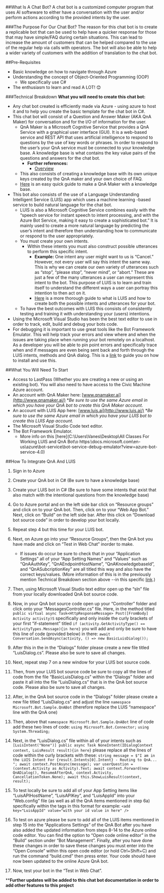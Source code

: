##What Is A Chat Bot?
A chat bot is a customized computer program that uses AI softwware to either have a conversation with the user and/or perform actions according to the provided intents by the user.

###The Purpose For Our Chat Bot?
The reason for this chat bot is to create a replicable bot that can be used to help have a quicker response for those that may have simple/FAQ during certain situations. This can lead to increase the amount of customers that can be helped compared to the use of the regular help via calls with operators. The bot will also be able to help a wider variety of customers with the addition of translation to the chat bot.

##Pre-Requisites
- Basic knowledge on how to navigate through Azure
- Understanding the concept of Object-Oriented Programming (OOP)
    - We specifically use C#
- The enthusiasm to learn and read A LOT! 😊

###Technical Breakdown
**What you will need to create this chat bot:**

- Any chat bot created is efficiently made via Azure - using azure to host it and to help you create the basic template for the chat bot in C#.
- This chat bot will consist of a Question and Answer Maker (AKA QnA Maker) for conversation and for the I/O of information for the user.
    - QnA Maker is a Microsoft Cognitive Service that provides a QnA Service with a graphical user interface (GUI). It is a web-based service and REST API that uses artificial intelligence to respond to questions by the use of key words or phrases. In order to respond to the user’s your QnA service must be connected to your knowledge base. A knowledge base is what contains the key value pairs of the questions and answers for the chat bot.
        - **Further references:**
            - [Overview](https://docs.microsoft.com/en-us/azure/cognitive-services/qnamaker/overview/overview)
    - This also consists of creating a knowledge base with its own unique keys created by the QnA maker and your own choice of FAQ.
    - [Here](https://www.captechconsulting.com/blogs/using-qna-maker-service-and-azure-bot-service-to-create-an-faq-bot-in-minutes) is an easy quick guide to make a QnA Maker with a knowledge base.
- This bot also consists of the use of a Language Understanding Intelligent Service (LUIS) app which uses a machine learning -based service to build natural language for the chat bot.
    - LUIS is also a Microsoft Cognitive Service combines easily with the “speech service for instant speech to intent processing, and with the Azure Bot Service, making it easy to create a sophisticated bot.” It is mainly used to create a more natural language by predicting the user’s intent and therefore then understanding how to communicate or respond to the user appropriately.
    - You must create your own intents.
        - Within these intents you must also construct possible utterances to perform this specific intent.
            - **Example:** One intent any user might want to us is “Cancel.” However, not every user will say this intent the same way. This is why we can create our own variety of utterances such as “stop”, “please stop”, “never mind”, or “abort.” These are just a few of the many utterances a user can represent this intent to the bot. This purpose of LUIS is to learn and train itself to understand the different ways a user can portray this intention to then act on it.
            - [Here](https://docs.microsoft.com/en-us/azure/cognitive-services/luis/what-is-luis) is a more thorough guide to what is LUIS and how to create both the possible intents and utterances for your bot.
    - To have the best outcomes with LUIS this consists of consistently testing and training it with understanding your (users) intentions.
- Using the Microsoft Visual Studio has been the best text editor to use in order to track, edit, build and debug your bots code.
- For debugging it is important to use great tools like the Bot Framework Emulator. This will help track your errors and view where and when the issues are taking place when running your bot remotely on a localhost. As a developer you will be able to pin point errors and specifically trace when and if messages are even being sent back and forth through the LUIS intents, methods and QnA dialog. This is a [link](https://docs.microsoft.com/en-us/azure/bot-service/bot-service-debug-emulator?view=azure-bot-service-4.0) to guide you on how to install and use this.

##What You Will Need To Start
- Access to LastPass (Whether you are creating a new or using an existing bot). You will also need to have access to the Civic Machine Azure account.
- An account with QnA Maker here: [www.qnamaker.ai](http://www.qnamaker.ai/)
 **Be sure to use the same Azure email in which you have your QnA bot to create this QnA Maker account.*
- An account with LUIS App here: [www.luis.ai](http://www.luis.ai/)
 **Be sure to use the same Azure email in which you have your LUIS bot to create this LUIS App account.*
- The Microsoft Visual Studio Code text editor.
- The Bot Framework Emulator.
    - More info on this [here](C:\Users\Vanes\Desktop\All Classes For Working LUIS and QnA Bot\o	https:\docs.microsoft.com\en-us\azure\bot-service\bot-service-debug-emulator?view=azure-bot-service-4.0)

##How To Integrate QnA And LUIS

1. Sign in to Azure
2. Create your QnA bot in C# (Be sure to have a knowledge base)
3. Create your LUIS bot in C# (Be sure to have some intents that exist that also match with the intentional questions from the knowledge base)
4. Go to Azure portal and on the left side bar click on “Resource groups” and click on to your QnA bot. Then, click on to your “Web App Bot.” Next, click on “Build” on the left side bar. After this click on “Download bot source code” in order to develop your bot locally.
5. Repeat step 4 but this time for your LUIS bot.
6. Next, on Azure go into your “Resource Groups”, then the QnA bot you have made and click on “Test in Web Chat” inorder to make.
    - If issues do occur be sure to check that in your “Application Settings” all of your “App Setting Names” and “Values” such as “QnAAuthKey”, “QnAEndpointHostName”, “QnAKnowledgebaseId”, and “QnASubcriptionKey” are all titled this way and also have the correct keys/values. (More information of this is in the previously mention Technical Breakdown section above --in this specific [link](https://www.captechconsulting.com/blogs/using-qna-maker-service-and-azure-bot-service-to-create-an-faq-bot-in-minutes).)

7. Then, using Microsoft Visual Studio text editor open up the “sln” file from your locally downloaded QnA bot source code.
8. Now, in your QnA bot source code open up your “Controller” folder and click onto your “MessagesController.cs” file. Here, in the method titled 
```public virtual async Task<HttpResponseMessage> Post([FromBody] Activity activity)S``` specifically and only inside the curly brackets of your first “if-statement” titled ```if (activity.GetActivityType() == ActivityTypes.Message){in here}``` you will add and only be sure to have this line of code (provided below) in there:
```await Conversation.SendAsync(activity, () => new BasicLuisDialog());```
9. After this in the in the “Dialogs” folder please create a new file titled “LuisDialog.cs”. Please also be sure to save all changes.
10. Next, repeat step 7 on a new window for your LUIS bot source code.
11. Then, from your LUIS bot source code be sure to copy all the lines of code from the file “BasicLuisDialog.cs” within the “Dialogs” folder and paste it all into the file “LuisDialog.cs” that is in the QnA bot source code. Please also be sure to save all changes.
12. After, in the QnA bot source code in the “Dialogs” folder please create a new file titled “LuisDialog.cs” and adjust the line ```namespace Microsoft.Bot.Sample.QnABot``` (therefore replace the LUIS “namespace” line with the QnA one)
13. Then, above that ```namespace Microsoft.Bot.Sample.QnABot``` line of code add these two lines of code:
```using Microsoft.Bot.Connector;```
```using System.Threading;```
14. Next, in the "LuisDialog.cs” file within all of your intents such as ```[LuisIntent("None")] public async Task NoneIntent(IDialogContext context, LuisResult result){in here}``` please replace all the lines of code within the curly brackets with these:
```string message = $"I am in the LUIS Intent For {result.Intents[0].Intent} - Routing to QnA... "; await context.PostAsync(message); var userQuestion = (context.Activity as Activity).Text; await context.Forward(new QnADialog(), ResumeAfterQnA, context.Activity, CancellationToken.None); await this.ShowLuisResult(context, result);```
15. To test locally be sure to add all of your App Setting items like “LuisAPIHostName”, “LuisAPIKey”, and “LuisAppId” into your “Web.config” file (as well as all the QnA items mentioned in step 6a) specifically within the <appSettings> tags in this format for example:
```<add key="LuisAppId" value="with your id value in here" />```
16. To test on azure please be sure to add all of the LUIS items mentioned in step 15 into the “Applications Settings” of the QnA Bot after you have also added the updated information from steps 8-14 to the Azure online code editor. You can find the option to “Open code online editor” in the “Build” section under “Bot Management”. Finally, after you have done these changes in order to save these changes you must enter into the “Open Console” within this open code editor (or hold Ctrl+Shift+C) and run the command “build.cmd” then press enter. Your code should have now been updated to the online Azure QnA bot.
17. Now, test your bot in the “Test in Web Chat”.

****Further updates will be added to this chat bot documentation in order to add other features to this project**